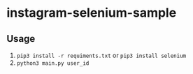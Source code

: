 # instagram-selenium-sample

## Usage

1. `pip3 install -r requiments.txt` or `pip3 install selenium`
2. `python3 main.py user_id`
